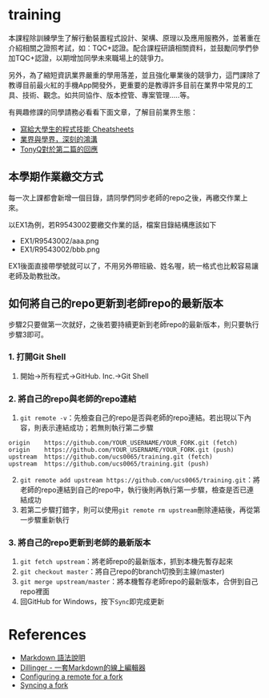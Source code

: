 # training

本課程除訓練學生了解行動裝置程式設計、架構、原理以及應用服務外，並著重在介紹相關之證照考試，如：TQC+認證。配合課程研讀相關資料，並鼓勵同學們參加TQC+認證，以期增加同學未來職場上的競爭力。

另外，為了縮短資訊業界嚴重的學用落差，並且強化畢業後的競爭力，這門課除了教導目前最火紅的手機App開發外，更重要的是教導許多目前在業界中常見的工具、技術、觀念。如共同協作、版本控管、專案管理.....等。

有興趣修課的同學請務必看看下面文章，了解目前業界生態：

* [寫給大學生的程式技能 Cheatsheets](http://blog.xdite.net/posts/2013/11/22/opensource-cheatsheets)
* [業界與學界，深刻的鴻溝](http://blog.caesarchi.com/2013/12/blog-post_22.html)
* [TonyQ對於第二篇的回應](https://www.facebook.com/notes/10151828753826709)

## 本學期作業繳交方式

每一次上課都會新增一個目錄，請同學們同步老師的repo之後，再繳交作業上來。

以EX1為例，若R9543002要繳交作業的話，檔案目錄結構應該如下

* EX1/R9543002/aaa.png
* EX1/R9543002/bbb.png

EX1後面直接帶學號就可以了，不用另外帶班級、姓名喔，統一格式也比較容易讓老師及助教批改。

## 如何將自己的repo更新到老師repo的最新版本

步驟2只要做第一次就好，之後若要持續更新到老師repo的最新版本，則只要執行步驟3即可。

### 1. 打開Git Shell

1. 開始-&gt;所有程式-&gt;GitHub. Inc.-&gt;Git Shell

### 2. 將自己的repo與老師的repo連結

1. `git remote -v`：先檢查自己的repo是否與老師的repo連結。若出現以下內容，則表示連結成功；若無則執行第二步驟
```
origin    https://github.com/YOUR_USERNAME/YOUR_FORK.git (fetch)
origin    https://github.com/YOUR_USERNAME/YOUR_FORK.git (push)
upstream  https://github.com/ucs0065/training.git (fetch)
upstream  https://github.com/ucs0065/training.git (push)
```
2. `git remote add upstream https://github.com/ucs0065/training.git`：將老師的repo連結到自己的repo中，執行後則再執行第一步驟，檢查是否已連結成功
3. 若第二步驟打錯字，則可以使用`git remote rm upstream`刪除連結後，再從第一步驟重新執行

### 3. 將自己的repo更新到老師的最新版本

1. `git fetch upstream`：將老師repo的最新版本，抓到本機先暫存起來
2. `git checkout master`：將自己repo的branch切換到主線(master)
3. `git merge upstream/master`：將本機暫存老師repo的最新版本，合併到自己repo裡面
4. 回GitHub for Windows，按下`Sync`即完成更新

# References

* [Markdown 語法說明](http://markdown.tw/)
* [Dillinger - 一套Markdown的線上編輯器](http://dillinger.io/)
* [Configuring a remote for a fork](https://help.github.com/articles/configuring-a-remote-for-a-fork)
* [Syncing a fork](https://help.github.com/articles/syncing-a-fork)
